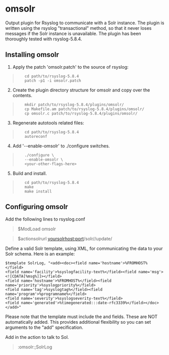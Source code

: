 omsolr
==============

Output plugin for Rsyslog to communicate with a Solr instance. The plugin is written using the rsyslog 
"transactional" method, so that it never loses messages if the Solr instance is unavailable.  The plugin
has been thoroughly tested with rsyslog-5.8.4.


Installing omsolr
-------------------------
1. Apply the patch 'omsolr.patch' to the source of rsyslog:

>        cd path/to/rsyslog-5.8.4
>        patch -p1 -i omsolr.patch

2. Create the plugin directory structure for omsolr and copy over the contents.
        
>        mkdir patch/to/rsyslog-5.8.4/plugins/omsolr/
>        cp Makefile.am patch/to/rsyslog-5.8.4/plugins/omsolr/
>        cp omsolr.c patch/to/rsyslog-5.8.4/plugins/omsolr/

3. Regenerate autotools related files:

>        cd path/to/rsyslog-5.8.4
>        autoreconf

4. Add '--enable-omsolr' to ./configure switches.

>        ./configure \
>        --enable-omsolr \
>        <your-other-flags-here>

5. Build and install.

>        cd path/to/rsyslog-5.8.4
>        make
>        make install


Configuring omsolr
------------------
Add the following lines to rsyslog.conf

>    $ModLoad omsolr

>    $actionsolrurl <yoursolrhost:port>/solr/<corename>/update/
    
Define a valid Solr template, using XML, for communicating the data to your Solr schema.  Here is an example:

    $template SolrLog, "<add><doc><field name='hostname'>%FROMHOST%</field>
    <field name='facility'>%syslogfacility-text%</field><field name='msg'><![CDATA[%msg%]]></field>
    <field name='hostname'>%FROMHOST%</field><field name='priority'>%syslogpriority%</field>
    <field name='tag'>%syslogtag%</field><field name='program'>%programname%</field>
    <field name='severity'>%syslogseverity-text%</field>
    <field name='generated'>%timegenerated:::date-rfc3339%</field></doc></add>"

Please note that the template must include the <add> and <doc> fields.  These are NOT automatically 
added.  This provides additional flexibility so you can set arguments to the "add" specification.

Add in the action to talk to Sol.

>    :omsolr:;SolrLog
